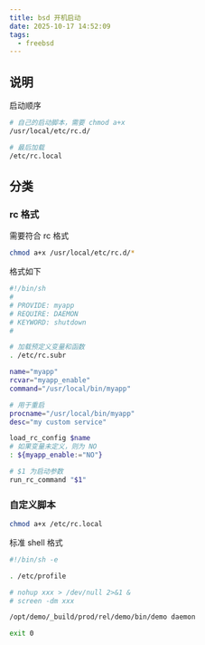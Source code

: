 ```yaml
---
title: bsd 开机启动
date: 2025-10-17 14:52:09
tags:
  - freebsd
---
```


## 说明

启动顺序

```sh
# 自己的启动脚本，需要 chmod a+x
/usr/local/etc/rc.d/

# 最后加载
/etc/rc.local
```

## 分类

### rc 格式

需要符合 rc 格式

```sh
chmod a+x /usr/local/etc/rc.d/*
```

格式如下

```sh
#!/bin/sh
#
# PROVIDE: myapp
# REQUIRE: DAEMON
# KEYWORD: shutdown
#

# 加载预定义变量和函数
. /etc/rc.subr

name="myapp"
rcvar="myapp_enable"
command="/usr/local/bin/myapp"

# 用于重启
procname="/usr/local/bin/myapp"
desc="my custom service"

load_rc_config $name
# 如果变量未定义，则为 NO
: ${myapp_enable:="NO"}

# $1 为启动参数
run_rc_command "$1"
```

### 自定义脚本

```sh
chmod a+x /etc/rc.local
```

标准 shell 格式

```sh
#!/bin/sh -e

. /etc/profile

# nohup xxx > /dev/null 2>&1 &
# screen -dm xxx

/opt/demo/_build/prod/rel/demo/bin/demo daemon

exit 0
```
